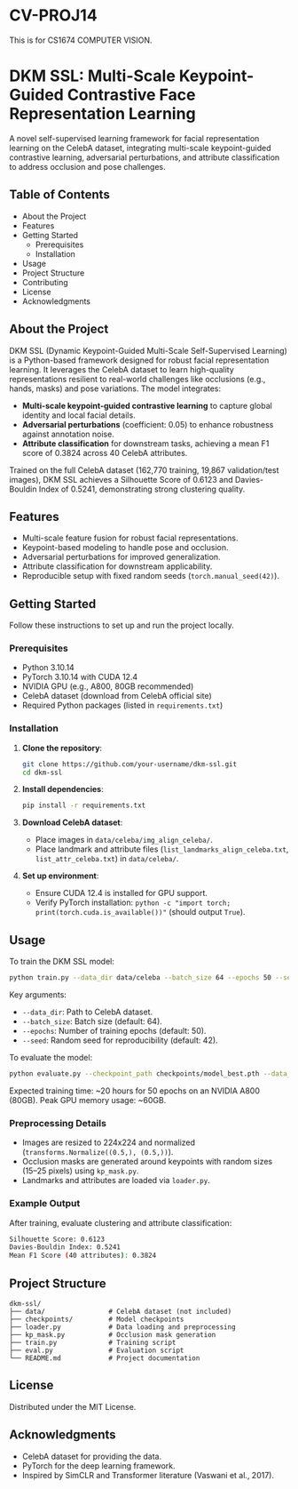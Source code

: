 # CV-PROJ14
This is for CS1674 COMPUTER VISION.
# DKM SSL: Multi-Scale Keypoint-Guided Contrastive Face Representation Learning

A novel self-supervised learning framework for facial representation learning on the CelebA dataset, integrating multi-scale keypoint-guided contrastive learning, adversarial perturbations, and attribute classification to address occlusion and pose challenges.

## Table of Contents

- About the Project
- Features
- Getting Started
  - Prerequisites
  - Installation
- Usage
- Project Structure
- Contributing
- License
- Acknowledgments

## About the Project

DKM SSL (Dynamic Keypoint-Guided Multi-Scale Self-Supervised Learning) is a Python-based framework designed for robust facial representation learning. It leverages the CelebA dataset to learn high-quality representations resilient to real-world challenges like occlusions (e.g., hands, masks) and pose variations. The model integrates:

- **Multi-scale keypoint-guided contrastive learning** to capture global identity and local facial details.
- **Adversarial perturbations** (coefficient: 0.05) to enhance robustness against annotation noise.
- **Attribute classification** for downstream tasks, achieving a mean F1 score of 0.3824 across 40 CelebA attributes.

Trained on the full CelebA dataset (162,770 training, 19,867 validation/test images), DKM SSL achieves a Silhouette Score of 0.6123 and Davies-Bouldin Index of 0.5241, demonstrating strong clustering quality.

## Features

- Multi-scale feature fusion for robust facial representations.
- Keypoint-based modeling to handle pose and occlusion.
- Adversarial perturbations for improved generalization.
- Attribute classification for downstream applicability.
- Reproducible setup with fixed random seeds (`torch.manual_seed(42)`).

## Getting Started

Follow these instructions to set up and run the project locally.

### Prerequisites

- Python 3.10.14
- PyTorch 3.10.14 with CUDA 12.4
- NVIDIA GPU (e.g., A800, 80GB recommended)
- CelebA dataset (download from CelebA official site)
- Required Python packages (listed in `requirements.txt`)

### Installation

1. **Clone the repository**:

   ```bash
   git clone https://github.com/your-username/dkm-ssl.git
   cd dkm-ssl
   ```

2. **Install dependencies**:

   ```bash
   pip install -r requirements.txt
   ```

3. **Download CelebA dataset**:

   - Place images in `data/celeba/img_align_celeba/`.
   - Place landmark and attribute files (`list_landmarks_align_celeba.txt`, `list_attr_celeba.txt`) in `data/celeba/`.

4. **Set up environment**:

   - Ensure CUDA 12.4 is installed for GPU support.
   - Verify PyTorch installation: `python -c "import torch; print(torch.cuda.is_available())"` (should output `True`).

## Usage

To train the DKM SSL model:

```bash
python train.py --data_dir data/celeba --batch_size 64 --epochs 50 --seed 42
```

Key arguments:

- `--data_dir`: Path to CelebA dataset.
- `--batch_size`: Batch size (default: 64).
- `--epochs`: Number of training epochs (default: 50).
- `--seed`: Random seed for reproducibility (default: 42).

To evaluate the model:

```bash
python evaluate.py --checkpoint_path checkpoints/model_best.pth --data_dir data/celeba
```

Expected training time: \~20 hours for 50 epochs on an NVIDIA A800 (80GB). Peak GPU memory usage: \~60GB.

### Preprocessing Details

- Images are resized to 224x224 and normalized (`transforms.Normalize((0.5,), (0.5,))`).
- Occlusion masks are generated around keypoints with random sizes (15–25 pixels) using `kp_mask.py`.
- Landmarks and attributes are loaded via `loader.py`.

### Example Output

After training, evaluate clustering and attribute classification:

```bash
Silhouette Score: 0.6123
Davies-Bouldin Index: 0.5241
Mean F1 Score (40 attributes): 0.3824
```

## Project Structure

```
dkm-ssl/
├── data/                # CelebA dataset (not included)
├── checkpoints/         # Model checkpoints
├── loader.py            # Data loading and preprocessing
├── kp_mask.py           # Occlusion mask generation
├── train.py             # Training script
├── eval.py              # Evaluation script
└── README.md            # Project documentation
```

## License

Distributed under the MIT License.

## Acknowledgments

- CelebA dataset for providing the data.
- PyTorch for the deep learning framework.
- Inspired by SimCLR and Transformer literature (Vaswani et al., 2017).
